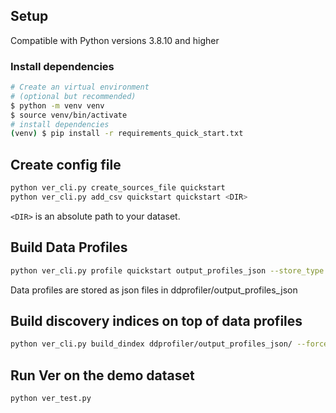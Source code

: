 ## Setup
Compatible with Python versions 3.8.10 and higher
### Install dependencies
```bash
# Create an virtual environment 
# (optional but recommended)
$ python -m venv venv 
$ source venv/bin/activate
# install dependencies
(venv) $ pip install -r requirements_quick_start.txt
```

## Create config file
```bash
python ver_cli.py create_sources_file quickstart
python ver_cli.py add_csv quickstart quickstart <DIR>
```
`<DIR>` is an absolute path to your dataset.

## Build Data Profiles
```bash
python ver_cli.py profile quickstart output_profiles_json --store_type 3
```
Data profiles are stored as json files in ddprofiler/output_profiles_json

## Build discovery indices on top of data profiles
```bash
python ver_cli.py build_dindex ddprofiler/output_profiles_json/ --force
```

## Run Ver on the demo dataset
```bash
python ver_test.py
```